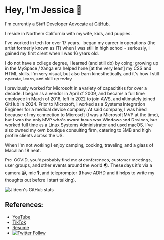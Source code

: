 # Hey, I'm Jessica 🥃

I'm currently a Staff Developer Advocate at [GitHub](https://github.com/).

I reside in Northern California with my wife, kids, and puppies.

I've worked in tech for over 17 years. I began my career in operations (the artist formerly known as IT) when I was still in high school - seriously, I gained my first client when I was 16 years old.

I do not have a college degree, I learned (and still do) by doing; growing up in the MySpace / Xanga era helped hone [at the very least] my CSS and HTML skills. I'm very visual, but also learn kinesthetically, and it's how I still operate, learn, and skill up today.

I previously worked for Microsoft in a variety of capacitities for over a decade. I began as a vendor in April of 2009, and became a full time employee in March of 2016, left in 2022 to join AWS, and ultimately joined GitHub in 2024. Prior to Microsoft, I worked as a Systems Integration Engineer for a medical device company. At said company, I was hired because of my connection to Microsoft (I was a Microsoft MVP at the time), but I was the only MVP who's award focus was Windows and Devices, but worked full time as a Linux Systems Administrator and used macOS. I've also owned my own boutique consulting firm, catering to SMB and high profile clients across the US.

When I'm not working I enjoy camping, cooking, traveling, and a glass of Macallan 18 neat. 

Pre-COVID, you'd probably find me at conferences, customer meetings, user groups, and other events around the world 🌏. These days it's via a camera 📹, mic 🎙, and teleprompter (I have ADHD and it helps to write my thoughts out before I start talking).

![Jldeen's GitHub stats](https://github-readme-stats.vercel.app/api?username=jldeen&theme=dracula&show_icons=true)


## References:

- [YouTube](https://youtube.com/c/jessicadeen20)
- [TikTok](https://www.tiktok.com/@jldeen)
- [Resume](https://resume.jessicadeen.com)
- [![Twitter Follow](https://img.shields.io/twitter/follow/jldeen?logo=twitter&style=plastic)](https://twitter.com/intent/follow?screen_name=jldeen)
  
